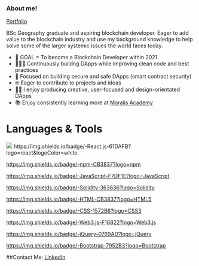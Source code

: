 

### About me!
[Portfolio](https://olfrank.github.io/my-website/)

BSc Geography graduate and aspiring blockchain developer. Eager to add value to the blockchain industry and use my background knowledge to help solve some of the larger systemic issues the world faces today. 

- 🤩 GOAL = To become a Blockchain Developer within 2021
- 👨🏻‍💻 Continuously buildng DApps while improving clean code and best practices 
- 🔎 Focused on building secure and safe DApps (smart contract security) 
- 🤓 Eager to contribute to projects and ideas
- 👨‍🎨 I enjoy producing creative, user-focused and design-orientated DApps 
- 📚 Enjoy consistently learning more at [Moralis Academy](https://academy.moralis.io/)

# Languages & Tools

<img src="https://img.shields.io/badge/-React.js-61DAFB?logo=react&logoColor=white"/>
https://img.shields.io/badge/-React.js-61DAFB?logo=react&logoColor=white

https://img.shields.io/badge/-npm-CB3837?logo=npm

https://img.shields.io/badge/-JavaScript-F7DF1E?logo=JavaScript

https://img.shields.io/badge/-Solidity-363636?logo=Solidity

https://img.shields.io/badge/-HTML-CB3837?logo=HTML5

https://img.shields.io/badge/-CSS-1572B6?logo=CSS3

https://img.shields.io/badge/-Web3.js-F16822?logo=Web3.js

https://img.shields.io/badge/-jQuery-0769AD?logo=jQuery

https://img.shields.io/badge/-Bootstrap-7952B3?logo=Bootstrap


##Contact Me:
[LinkedIn](https://olfrank.github.io/my-website/)
